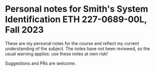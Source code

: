 # Personal notes for Smith's System Identification ETH 227-0689-00L, Fall 2023

These are my personal notes for the course and reflect my current
understanding of the subject. The notes have *not* been reviewed, so
the usual warning applies: use these notes at own risk!

Suggestions and PRs are welcome.